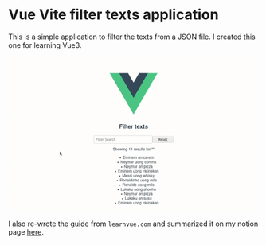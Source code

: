 # Vue Vite filter texts application
This is a simple application to filter the texts from a JSON file.
I created this one for learning Vue3.

![[App image](/rm_images/app.png)](/rm_images/filter_texts_vue3.gif)

I also re-wrote the [guide](https://learnvue.co/2020/12/setting-up-your-first-vue3-project-vue-3-0-release/) from `learnvue.com` and summarized it on my notion page [here](https://www.notion.so/harryphung/Creating-your-first-Vue-3-project-b39f48343e8d41f5b9627372e3d4c8a9).
